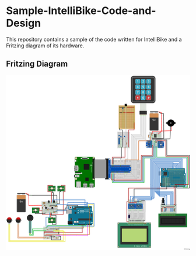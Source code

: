 # Sample-IntelliBike-Code-and-Design
This repository contains a sample of the code written for IntelliBike and a Fritzing diagram of its hardware.

## Fritzing Diagram
![Fritzing Diagram](IntelliBike_Fritzing_Diagram.png)
